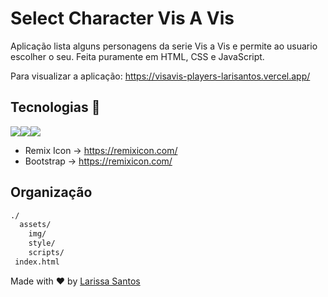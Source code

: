 # Select Character Vis A Vis

Aplicação lista alguns personagens da serie Vis a Vis e permite ao usuario escolher o seu. Feita puramente em HTML, CSS e JavaScript. 

Para visualizar a aplicação: https://visavis-players-larisantos.vercel.app/

## Tecnologias 🚀
<div style="display:flex">
<img src="https://img.shields.io/badge/HTML5-E34F26?style=for-the-badge&logo=html5&logoColor=white" />
<img src="https://img.shields.io/badge/CSS3-1572B6?style=for-the-badge&logo=css3&logoColor=white" />
<img src="https://img.shields.io/badge/JavaScript-F7DF1E?style=for-the-badge&logo=javascript&logoColor=black" />
 </div>
 
- Remix Icon -> https://remixicon.com/
- Bootstrap -> https://remixicon.com/

## Organização

```bash
./
  assets/
    img/
    style/
    scripts/
 index.html

```


Made with :heart: by [Larissa Santos](https://larissa-santos.vercel.app/)

